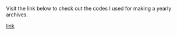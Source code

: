 Visit the link below to check out the codes I used for making a yearly archives.

[link](http://wheat.at/others/2008/04/01/jekyll-archives-year-group.html)
